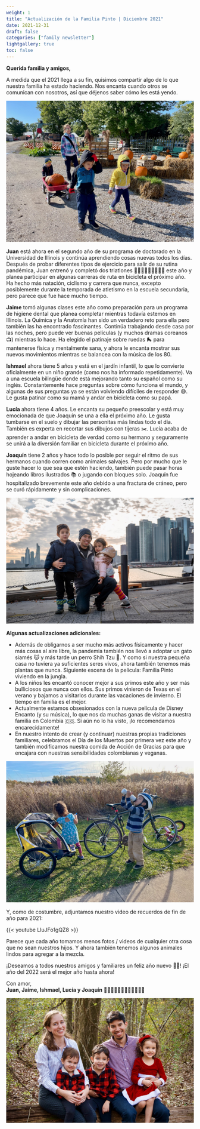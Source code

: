 ```yaml
---
weight: 1
title: "Actualización de la Familia Pinto | Diciembre 2021"
date: 2021-12-31
draft: false
categories: ["family newsletter"]
lightgallery: true
toc: false
---
```


**Querida familia y amigos,**

A medida que el 2021 llega a su fin, quisimos compartir algo de lo que nuestra familia ha estado haciendo. Nos encanta cuando otros se comunican con nosotros, así que déjenos saber cómo les está yendo.

![](2021-12_1.jpg "Calabazas en todas partes")

**Juan** está ahora en el segundo año de su programa de doctorado en la Universidad de Illinois y continúa aprendiendo cosas nuevas todos los días. Después de probar diferentes tipos de ejercicio para salir de su rutina pandémica, Juan entrenó y completó dos triatlones 🏊🏽‍♂️🚴🏽‍♂️🏃🏾‍♂️ este año y planea participar en algunas carreras de ruta en bicicleta el próximo año. Ha hecho más natación, ciclismo y carrera que nunca, excepto posiblemente durante la temporada de atletismo en la escuela secundaria, pero parece que fue hace mucho tiempo.

**Jaime** tomó algunas clases este año como preparación para un programa de higiene dental que planea completar mientras todavía estemos en Illinois. La Química y la Anatomía han sido un verdadero reto para ella pero también las ha encontrado fascinantes. Continúa trabajando desde casa por las noches, pero puede ver buenas películas (y muchos dramas coreanos 📺) mientras lo hace. Ha elegido el patinaje sobre ruedas 🛼 para mantenerse física y mentalmente sana, y ahora le encanta mostrar sus nuevos movimientos mientras se balancea con la música de los 80.

**Ishmael** ahora tiene 5 años y está en el jardín infantil, lo que lo convierte oficialmente en un niño grande (como nos ha informado repetidamente). Va a una escuela bilingüe donde está mejorando tanto su español como su inglés. Constantemente hace preguntas sobre cómo funciona el mundo, y algunas de sus preguntas ya se están volviendo difíciles de responder 😅. Le gusta patinar como su mamá y andar en bicicleta como su papá.

**Lucía** ahora tiene 4 años. Le encanta su pequeño preescolar y está muy emocionada de que Joaquín se una a ella el próximo año. Le gusta tumbarse en el suelo y dibujar las personitas más lindas todo el día. También es experta en recortar sus dibujos con tijeras ✂️. Lucía acaba de aprender a andar en bicicleta de verdad como su hermano y seguramente se unirá a la diversión familiar en bicicleta durante el próximo año.

**Joaquín** tiene 2 años y hace todo lo posible por seguir el ritmo de sus hermanos cuando corren como animales salvajes. Pero por mucho que le guste hacer lo que sea que estén haciendo, también puede pasar horas hojeando libros ilustrados 📚 o jugando con bloques solo. Joaquín fue hospitalizado brevemente este año debido a una fractura de cráneo, pero se curó rápidamente y sin complicaciones.

![](2021-12_2.jpg "La Ciudad de los Vientos")


**Algunas actualizaciones adicionales:**

- Además de obligarnos a ser mucho más activos físicamente y hacer más cosas al aire libre, la pandemia también nos llevó a adoptar un gato siamés 🐱 y más tarde un perro Shih Tzu 🐶. Y como si nuestra pequeña casa no tuviera ya suficientes seres vivos, ahora también tenemos más plantas que nunca. Siguiente escena de la película: Familia Pinto viviendo en la jungla.
- A los niños les encantó conocer mejor a sus primos este año y ser más bulliciosos que nunca con ellos. Sus primos vinieron de Texas en el verano y bajamos a visitarlos durante las vacaciones de invierno. El tiempo en familia es el mejor.
- Actualmente estamos obsesionados con la nueva película de Disney Encanto (y su música), lo que nos da muchas ganas de visitar a nuestra familia en Colombia 🇨🇴. Si aún no lo ha visto, ¡lo recomendamos encarecidamente!
- En nuestro intento de crear (y continuar) nuestras propias tradiciones familiares, celebramos el Día de los Muertos por primera vez este año y también modificamos nuestra comida de Acción de Gracias para que encajara con nuestras sensibilidades colombianas y veganas.

![](2021-12_3.jpg "Ciclismo en la pradera")


Y, como de costumbre, adjuntamos nuestro video de recuerdos de fin de año para 2021:

{{< youtube LluJFo1gQZ8 >}}

Parece que cada año tomamos menos fotos / videos de cualquier otra cosa que no sean nuestros hijos. Y ahora también tenemos algunos animales lindos para agregar a la mezcla.

¡Deseamos a todos nuestros amigos y familiares un feliz año nuevo 🎉🍾! ¡El año del 2022 será el mejor año hasta ahora!

Con amor,\
**Juan, Jaime, Ishmael, Lucía y Joaquín**
👨🏽👩🏼👦🏻👧🏻👶🏻🐱🐶


![](2021-12_4.jpg " ")
